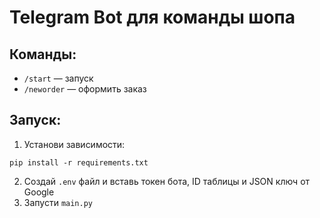 # Telegram Bot для команды шопа

## Команды:
- `/start` — запуск
- `/neworder` — оформить заказ

## Запуск:
1. Установи зависимости:
```
pip install -r requirements.txt
```
2. Создай `.env` файл и вставь токен бота, ID таблицы и JSON ключ от Google
3. Запусти `main.py`